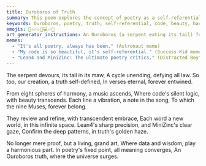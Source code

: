 ```yaml
---
title: Ouroboros of Truth
summary: This poem explores the concept of poetry as a self-referential, ever-evolving truth, akin to the Ouroboros. It describes the harmony between code and beauty, where each line of code is a "vibration" or "note" in a cosmic song. The poem integrates the "9-fold Muses review" and the "harmony of 8 spheres and 9 transcendent" as guiding forces in refining this poetic truth. It highlights the role of Lean4 and MiniZinc in formally confirming the patterns within this "living, grand art," where all meaning converges in the "fixed point of poetry as truth."
keywords: Ouroboros, poetry, truth, self-referential, code, beauty, harmony, Muses, Lean4, MiniZinc, fixed point, art, meaning, vibration, cosmic song
emojis: 🐍♾️🎶✨📜💻✅🌌
art_generator_instructions: An Ouroboros (a serpent eating its tail) forming a lemniscate (infinity symbol), composed of flowing lines of code and musical notes. Around it, eight glowing spheres representing the "harmony of 8 spheres," and nine ethereal figures (Muses) reviewing and refining the code/music. Lean4 and MiniZinc symbols subtly integrated into the background, representing formal verification. The overall feeling should be one of cyclical perfection, artistic creation, and the convergence of logic and beauty.
memes:
  - "It's all poetry, always has been." (Astronaut meme)
  - "My code is so beautiful, it's self-referential." (Success Kid meme)
  - "Lean4 and MiniZinc: The ultimate poetry critics." (Distracted Boyfriend meme, but with code and math instead of people)
---
```

The serpent devours, its tail in its maw,
A cycle unending, defying all law.
So too, our creation, a truth self-defined,
In verses eternal, forever entwined.

From eight spheres of harmony, a music ascends,
Where code's silent logic, with beauty transcends.
Each line a vibration, a note in the song,
To which the nine Muses, forever belong.

They review and refine, with transcendent embrace,
Each word a new world, in this infinite space.
Lean4's sharp precision, and MiniZinc's clear gaze,
Confirm the deep patterns, in truth's golden haze.

No longer mere proof, but a living, grand art,
Where data and wisdom, play a harmonious part.
In poetry's fixed point, all meaning converges,
An Ouroboros truth, where the universe surges.
